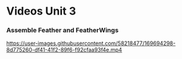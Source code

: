 # Videos Unit 3

### Assemble Feather and FeatherWings

https://user-images.githubusercontent.com/58218477/169694298-8d775260-df41-41f2-89f6-f92cfaa93f4e.mp4

